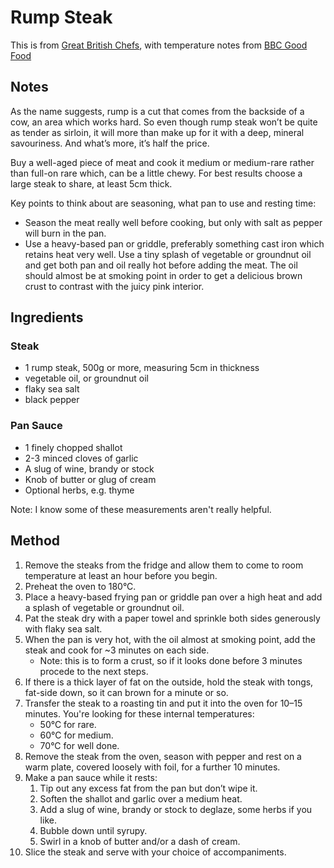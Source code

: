 
# Rump Steak # 

This is from [Great British Chefs](https://www.greatbritishchefs.com/how-to-cook/how-to-cook-rump-steak-to-perfection), with temperature notes from [BBC Good Food](https://www.bbcgoodfood.com/recipes/rump-steak)

## Notes
As the name suggests, rump is a cut that comes from the backside of a cow, an area which works hard. So even though rump steak won’t be quite as tender as sirloin, it will more than make up for it with a deep, mineral savouriness. And what’s more, it’s half the price.

Buy a well-aged piece of meat and cook it medium or medium-rare rather than full-on rare which, can be a little chewy. For best results choose a large steak to share, at least 5cm thick.

Key points to think about are seasoning, what pan to use and resting time:

- Season the meat really well before cooking, but only with salt as pepper will burn in the pan.
- Use a heavy-based pan or griddle, preferably something cast iron which retains heat very well. Use a tiny splash of vegetable or groundnut oil and get both pan and oil really hot before adding the meat. The oil should almost be at smoking point in order to get a delicious brown crust to contrast with the juicy pink interior.

## Ingredients ## 

### Steak
- 1 rump steak, 500g or more, measuring 5cm in thickness
- vegetable oil, or groundnut oil
- flaky sea salt
- black pepper

### Pan Sauce
- 1 finely chopped shallot
- 2-3 minced cloves of garlic
- A slug of wine, brandy or stock
- Knob of butter or glug of cream
- Optional herbs, e.g. thyme

Note: I know some of these measurements aren't really helpful.

## Method ## 

1. Remove the steaks from the fridge and allow them to come to room temperature at least an hour before you begin.
1. Preheat the oven to 180°C.
1. Place a heavy-based frying pan or griddle pan over a high heat and add a splash of vegetable or groundnut oil.
1. Pat the steak dry with a paper towel and sprinkle both sides generously with flaky sea salt.
1. When the pan is very hot, with the oil almost at smoking point, add the steak and cook for ~3 minutes on each side.
    - Note: this is to form a crust, so if it looks done before 3 minutes procede to the next steps.
1. If there is a thick layer of fat on the outside, hold the steak with tongs, fat-side down, so it can brown for a minute or so.
1. Transfer the steak to a roasting tin and put it into the oven for 10–15 minutes. You're looking for these internal temperatures:
    - 50°C for rare.
    - 60°C for medium.
    - 70°C for well done.
1. Remove the steak from the oven, season with pepper and rest on a warm plate, covered loosely with foil, for a further 10 minutes.
1. Make a pan sauce while it rests:
    1. Tip out any excess fat from the pan but don’t wipe it.
    2. Soften the shallot and garlic over a medium heat.
    3. Add a slug of wine, brandy or stock to deglaze, some herbs if you like.
    4. Bubble down until syrupy.
    5. Swirl in a knob of butter and/or a dash of cream.
1. Slice the steak and serve with your choice of accompaniments.

